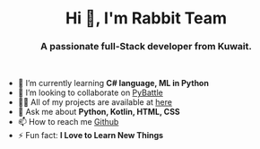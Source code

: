 <h1 Align="center">Hi 👋, I'm Rabbit Team</h1>
<h3 Align="center">A passionate full-Stack developer from Kuwait.</h3>
<br>
<P Align="left">

- 🌱 I’m currently learning **C# language, ML in Python**
- 👯 I’m looking to collaborate on [PyBattle](https://github.com/officicalalkhaldi/PyBattle)
- 👨‍💻 All of my projects are available at [here](https://github.com/officicalalkhaldi?tab=repositories)
- 💬 Ask me about **Python, Kotlin, HTML, CSS**
- 📫 How to reach me [Github](https://github.com/officicalalkhaldi)
- ⚡ Fun fact: **I Love to Learn New Things**

</P>
